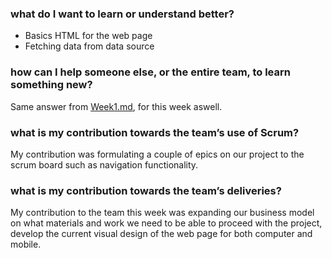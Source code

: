 ### what do I want to learn or understand better?

* Basics HTML for the web page
* Fetching data from data source

### how can I help someone else, or the entire team, to learn something new?

Same answer from [Week1.md](https://github.com/Morshok/Klingon-repo/blob/master/Organization/Reflections/Individual%20Reflections/Phong/Week1.md), for this week aswell.

### what is my contribution towards the team’s use of Scrum?

My contribution was formulating a couple of epics on our project to the scrum board such as navigation functionality.

### what is my contribution towards the team’s deliveries?

My contribution to the team this week was expanding our business model on what materials and work we need to be able to proceed with the project, develop the current visual design of the web page for both computer and mobile.
